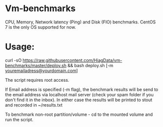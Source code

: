 # Vm-benchmarks
CPU, Memory, Network latency (Ping) and Disk (FIO) benchmarks.
CentOS 7 is the only OS supported for now.

# Usage:
curl -sO https://raw.githubusercontent.com/HiagData/vm-benchmarks/master/deploy.sh && bash deploy.sh [-m youremailadress@yourdomain.com]

The script requires root access.

If Email address is specified (-m flag), the benchmark results will be send to the email address via localhost mail server (check your spam folder if you don't find it in the inbox).
In either case the results will be printed to stout and recorded in ~/results.txt

To benchmark non-root partition/volume - cd to the mounted volume and run the script.
